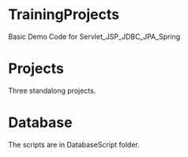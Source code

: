 # TrainingProjects
Basic Demo Code for Servlet_JSP_JDBC_JPA_Spring

# Projects
Three standalong projects.

# Database
The scripts are in DatabaseScript folder.
